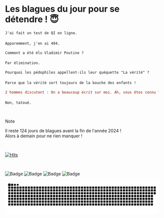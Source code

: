 
<h1>Les blagues du jour pour se détendre ! 😇</h1>

```diff
J'ai fait un test de QI en ligne.

Apparemment, j'en ai 404.
```

```diff
Comment a été élu Vladimir Poutine ?

Par élimination.
```

```diff
Pourquoi les pédophiles appellent-ils leur quéquette "La vérité" ?

Parce que la vérité sort toujours de la bouche des enfants !
```

```diff
2 hommes discutent : On a beaucoup écrit sur moi. Ah, vous êtes connu ?

Non, tatoué.
```

<br/>

> [!NOTE]
> Il reste 124 jours de blagues avant la fin de l'année 2024 ! <br/>
> Alors à demain pour ne rien manquer !

<br/>


[![Hits](https://hits.seeyoufarm.com/api/count/incr/badge.svg?url=https%3A%2F%2Fgithub.com%2FClems02%2Fhit-counter&count_bg=%23003E80&title_bg=%235C9FE1&icon=powershell.svg&icon_color=%23FFFFFF&title=Visite&edge_flat=false)](https://hits.seeyoufarm.com)


<br/>


![Badge](https://img.shields.io/badge/Last%20updated%20on-white?style=for-the-badge&logo=clockify)   ![Badge](https://img.shields.io/badge/30/08-white?style=for-the-badge) ![Badge](https://img.shields.io/badge/at-white?style=for-the-badge) ![Badge](https://img.shields.io/badge/02:52-white?style=for-the-badge)


<p align="center">
 <img width="1000" src="assets/github-snake.svg" alt="snake"/>
</p>
